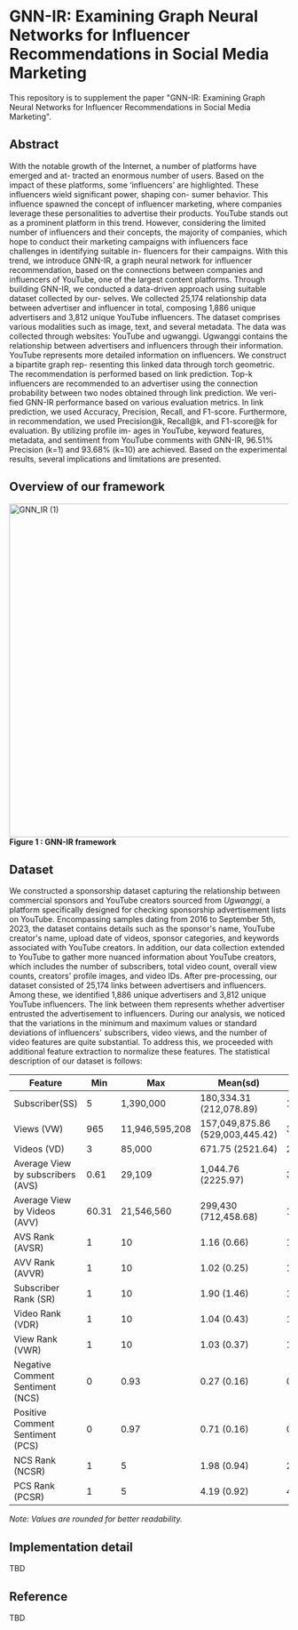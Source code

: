 # GNN-IR: Examining Graph Neural Networks for Influencer Recommendations in Social Media Marketing
This repository is to supplement the paper "GNN-IR: Examining Graph Neural Networks for Influencer Recommendations in Social Media Marketing".


## Abstract
With the notable growth of the Internet, a number of platforms have emerged and at- tracted an enormous number of users. Based on the impact of these platforms, some ‘influencers’ are highlighted. These influencers wield significant power, shaping con- sumer behavior. This influence spawned the concept of influencer marketing, where companies leverage these personalities to advertise their products. YouTube stands out as a prominent platform in this trend. However, considering the limited number of influencers and their concepts, the majority of companies, which hope to conduct their marketing campaigns with influencers face challenges in identifying suitable in- fluencers for their campaigns. With this trend, we introduce GNN-IR, a graph neural network for influencer recommendation, based on the connections between companies and influencers of YouTube, one of the largest content platforms. Through building GNN-IR, we conducted a data-driven approach using suitable dataset collected by our- selves. We collected 25,174 relationship data between advertiser and influencer in total, composing 1,886 unique advertisers and 3,812 unique YouTube influencers. The dataset comprises various modalities such as image, text, and several metadata. The data was collected through websites: YouTube and ugwanggi. Ugwanggi contains the relationship between advertisers and influencers through their information. YouTube represents more detailed information on influencers. We construct a bipartite graph rep- resenting this linked data through torch geometric. The recommendation is performed based on link prediction. Top-k influencers are recommended to an advertiser using the connection probability between two nodes obtained through link prediction. We veri- fied GNN-IR performance based on various evaluation metrics. In link prediction, we used Accuracy, Precision, Recall, and F1-score. Furthermore, in recommendation, we used Precision@k, Recall@k, and F1-score@k for evaluation. By utilizing profile im- ages in YouTube, keyword features, metadata, and sentiment from YouTube comments with GNN-IR, 96.51% Precision (k=1) and 93.68% (k=10) are achieved. Based on the experimental results, several implications and limitations are presented.


## Overview of our framework
<img alt="GNN_IR (1)" src="https://github.com/dxlabskku/GNN-IR/assets/121244986/81ce440f-80ab-4d9c-ac2e-2d35a6d71d04" width="636.75" height="600">
<br>
<strong>Figure 1 : GNN-IR framework </strong>
<br>



## Dataset
We constructed a sponsorship dataset capturing the relationship between commercial sponsors and YouTube creators sourced from _Ugwanggi_, a platform specifically designed for checking sponsorship advertisement lists on YouTube. Encompassing samples dating from 2016 to September 5th, 2023, the dataset contains details such as the sponsor's name, YouTube creator's name, upload date of videos, sponsor categories, and keywords associated with YouTube creators. In addition, our data collection extended to YouTube to gather more nuanced information about YouTube creators, which includes the number of subscribers, total video count, overall view counts, creators' profile images, and video IDs. After pre-processing, our dataset consisted of 25,174 links between advertisers and influencers. Among these, we identified 1,886 unique advertisers and 3,812 unique YouTube influencers. The link between them represents whether advertiser entrusted the advertisement to influencers. During our analysis, we noticed that the variations in the minimum and maximum values or standard deviations of influencers' subscribers, video views, and the number of video features are quite substantial. To address this, we proceeded with additional feature extraction to normalize these features. The statistical description of our dataset is follows: 


| Feature         | Min | Max          | Mean(sd)                  | Median       |
|----------|-----|--------------|---------------------------|--------------|
| Subscriber(SS)       | 5   | 1,390,000    | 180,334.31 (212,078.89)  | 105,000      |
| Views (VW)       | 965 | 11,946,595,208 | 157,049,875.86 (529,003,445.42) | 30,533,582   |
| Videos (VD)       | 3   | 85,000       | 671.75 (2521.64)          | 287          |
| Average View by subscribers (AVS)      | 0.61 | 29,109       | 1,044.76 (2225.97)        | 323.69       |
| Average View by Videos (AVV)      | 60.31 | 21,546,560   | 299,430 (712,458.68)      | 102,123.46   |
| AVS Rank (AVSR) | 1   | 10           | 1.16 (0.66)               | 1            |
| AVV Rank (AVVR) | 1   | 10           | 1.02 (0.25)               | 1            |
| Subscriber Rank (SR)   | 1   | 10           | 1.90 (1.46)               | 1            |
| Video Rank (VDR)  | 1   | 10           | 1.04 (0.43)               | 1            |
| View Rank (VWR)      | 1   | 10           | 1.03 (0.37)               | 1            |
| Negative Comment Sentiment (NCS)      | 0   | 0.93         | 0.27 (0.16)               | 0.23         |
| Positive Comment Sentiment (PCS)      | 0   | 0.97         | 0.71 (0.16)               | 0.76         |
| NCS Rank (NCSR) | 1   | 5            | 1.98 (0.94)               | 2            |
| PCS Rank (PCSR)     | 1   | 5            | 4.19 (0.92)               | 4            |

*Note: Values are rounded for better readability.*



## Implementation detail
TBD


## Reference
TBD
